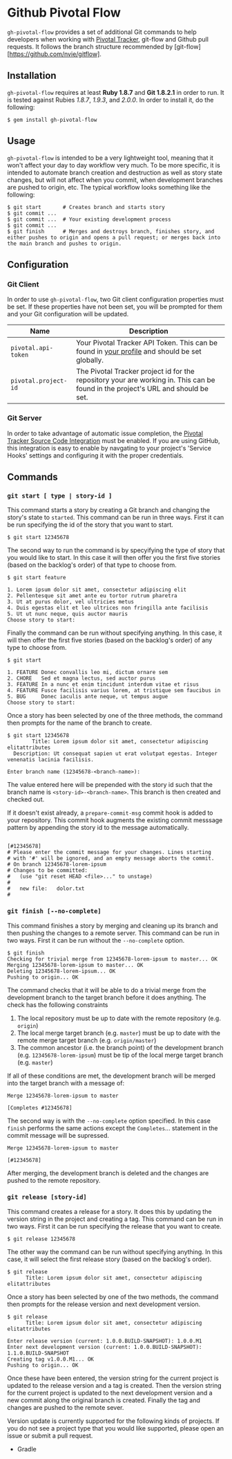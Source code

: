 # Github Pivotal Flow

`gh-pivotal-flow` provides a set of additional Git commands to help developers when working with [Pivotal Tracker][pivotal-tracker], git-flow and Github pull requests.
It follows the branch structure recommended by [git-flow][https://github.com/nvie/gitflow].

[pivotal-tracker]: http://www.pivotaltracker.com


## Installation
`gh-pivotal-flow` requires at least **Ruby 1.8.7** and **Git 1.8.2.1** in order to run.  It is tested against Rubies _1.8.7_, _1.9.3_, and _2.0.0_.  In order to install it, do the following:

```plain
$ gem install gh-pivotal-flow
```


## Usage
`gh-pivotal-flow` is intended to be a very lightweight tool, meaning that it won't affect your day to day workflow very much.  To be more specific, it is intended to automate branch creation and destruction as well as story state changes, but will not affect when you commit, when development branches are pushed to origin, etc.  The typical workflow looks something like the following:

```plain
$ git start       # Creates branch and starts story
$ git commit ...
$ git commit ...  # Your existing development process
$ git commit ...
$ git finish      # Merges and destroys branch, finishes story, and either pushes to origin and opens a pull request; or merges back into the main branch and pushes to origin.
```


## Configuration

### Git Client
In order to use `gh-pivotal-flow`, two Git client configuration properties must be set.  If these properties have not been set, you will be prompted for them and your Git configuration will be updated.

| Name | Description
| ---- | -----------
| `pivotal.api-token` | Your Pivotal Tracker API Token.  This can be found in [your profile][profile] and should be set globally.
| `pivotal.project-id` | The Pivotal Tracker project id for the repository your are working in.  This can be found in the project's URL and should be set.

[profile]: https://www.pivotaltracker.com/profile


### Git Server
In order to take advantage of automatic issue completion, the [Pivotal Tracker Source Code Integration][integration] must be enabled.  If you are using GitHub, this integration is easy to enable by navgating to your project's 'Service Hooks' settings and configuring it with the proper credentials.

[integration]: https://www.pivotaltracker.com/help/integrations?version=v3#scm


## Commands

### `git start [ type | story-id ]`
This command starts a story by creating a Git branch and changing the story's state to `started`.  This command can be run in three ways.  First it can be run specifying the id of the story that you want to start.

```plain
$ git start 12345678
```

The second way to run the command is by specyifying the type of story that you would like to start.  In this case it will then offer you the first five stories (based on the backlog's order) of that type to choose from.

```plain
$ git start feature

1. Lorem ipsum dolor sit amet, consectetur adipiscing elit
2. Pellentesque sit amet ante eu tortor rutrum pharetra
3. Ut at purus dolor, vel ultricies metus
4. Duis egestas elit et leo ultrices non fringilla ante facilisis
5. Ut ut nunc neque, quis auctor mauris
Choose story to start:
```

Finally the command can be run without specifying anything.  In this case, it will then offer the first five stories (based on the backlog's order) of any type to choose from.

```plain
$ git start

1. FEATURE Donec convallis leo mi, dictum ornare sem
2. CHORE   Sed et magna lectus, sed auctor purus
3. FEATURE In a nunc et enim tincidunt interdum vitae et risus
4. FEATURE Fusce facilisis varius lorem, at tristique sem faucibus in
5. BUG     Donec iaculis ante neque, ut tempus augue
Choose story to start:
```

Once a story has been selected by one of the three methods, the command then prompts for the name of the branch to create.

```plain
$ git start 12345678
        Title: Lorem ipsum dolor sit amet, consectetur adipiscing elitattributes
  Description: Ut consequat sapien ut erat volutpat egestas. Integer venenatis lacinia facilisis.

Enter branch name (12345678-<branch-name>):
```

The value entered here will be prepended with the story id such that the branch name is `<story-id>-<branch-name>`.  This branch is then created and checked out.

If it doesn't exist already, a `prepare-commit-msg` commit hook is added to your repository.  This commit hook augments the existing commit messsage pattern by appending the story id to the message automatically.

```plain

[#12345678]
# Please enter the commit message for your changes. Lines starting
# with '#' will be ignored, and an empty message aborts the commit.
# On branch 12345678-lorem-ipsum
# Changes to be committed:
#   (use "git reset HEAD <file>..." to unstage)
#
#	new file:   dolor.txt
#
```

### `git finish [--no-complete]`
This command finishes a story by merging and cleaning up its branch and then pushing the changes to a remote server.  This command can be run in two ways.  First it can be run without the `--no-complete` option.

```plain
$ git finish
Checking for trivial merge from 12345678-lorem-ipsum to master... OK
Merging 12345678-lorem-ipsum to master... OK
Deleting 12345678-lorem-ipsum... OK
Pushing to origin... OK
```

The command checks that it will be able to do a trivial merge from the development branch to the target branch before it does anything.  The check has the following constraints

1.  The local repository must be up to date with the remote repository (e.g. `origin`)
2.  The local merge target branch (e.g. `master`) must be up to date with the remote merge target branch (e.g. `origin/master`)
3.  The common ancestor (i.e. the branch point) of the development branch (e.g. `12345678-lorem-ipsum`) must be tip of the local merge target branch (e.g. `master`)

If all of these conditions are met, the development branch will be merged into the target branch with a message of:

```plain
Merge 12345678-lorem-ipsum to master

[Completes #12345678]
```

The second way is with the `--no-complete` option specified. In this case `finish` performs the same actions except the `Completes`... statement in the commit message will be supressed.

```plain
Merge 12345678-lorem-ipsum to master

[#12345678]
```

After merging, the development branch is deleted and the changes are pushed to the remote repository.

### `git release [story-id]`
This command creates a release for a story.  It does this by updating the version string in the project and creating a tag.  This command can be run in two ways.  First it can be run specifying the release that you want to create.

```plain
$ git release 12345678
```
The other way the command can be run without specifying anything.  In this case, it will select the first release story (based on the backlog's order).

```plain
$ git release
      Title: Lorem ipsum dolor sit amet, consectetur adipiscing elitattributes
```

Once a story has been selected by one of the two methods, the command then prompts for the release version and next development version.

```plain
$ git release
      Title: Lorem ipsum dolor sit amet, consectetur adipiscing elitattributes

Enter release version (current: 1.0.0.BUILD-SNAPSHOT): 1.0.0.M1
Enter next development version (current: 1.0.0.BUILD-SNAPSHOT): 1.1.0.BUILD-SNAPSHOT
Creating tag v1.0.0.M1... OK
Pushing to origin... OK
```

Once these have been entered, the version string for the current project is updated to the release version and a tag is created.  Then the version string for the current project is updated to the next development version and a new commit along the original branch is created.  Finally the tag and changes are pushed to the remote sever.

Version update is currently supported for the following kinds of projects.  If you do not see a project type that you would like supported, please open an issue or submit a pull request.

* Gradle
